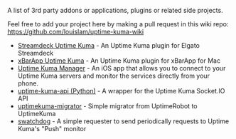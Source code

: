 A list of 3rd party addons or applications, plugins or related side projects.

Feel free to add your project here by making a pull request in this wiki repo: https://github.com/louislam/uptime-kuma-wiki

- [Streamdeck Uptime Kuma](https://github.com/MarlBurroW/Streamdeck-Uptime-Kuma) - An Uptime Kuma plugin for Elgato Streamdeck
- [xBarApp Uptime Kuma](https://github.com/mariogarridopt/xBar-Uptime-Kuma) - An Uptime Kuma plugin for xBarApp for Mac
- [Uptime Kuma Manager](https://apps.apple.com/us/app/uptime-kuma-manager/id6446004887) - An iOS app that allows you to connect to your Uptime Kuma servers and monitor the services directly from your phone.
- [uptime-kuma-api (Python)](https://github.com/lucasheld/uptime-kuma-api) - A wrapper for the Uptime Kuma Socket.IO API
- [uptimekuma-migrator](https://github.com/Peppershade/uptimekuma-migrator) - Simple migrator from UptimeRobot to UptimeKuma 
- [swatchdog](https://github.com/imsingee/swatchdog) - A simple requester to send periodically requests to Uptime Kuma's "Push" monitor
